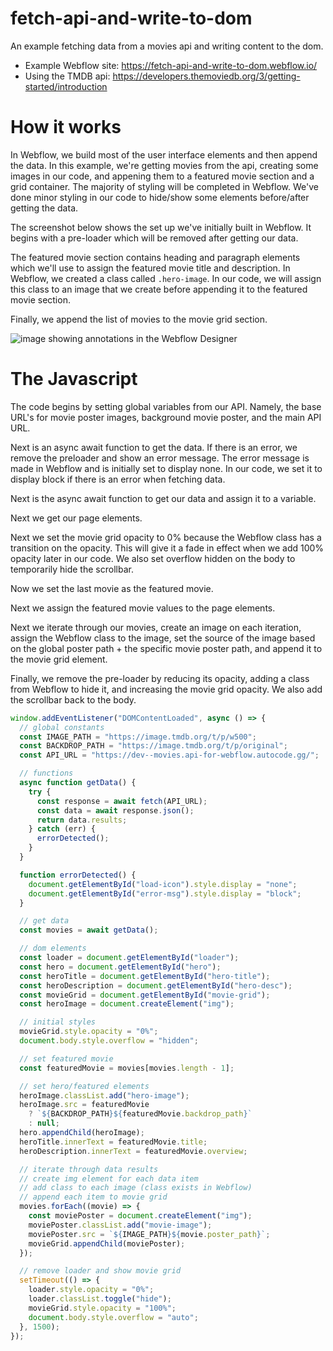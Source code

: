 # fetch-api-and-write-to-dom

An example fetching data from a movies api and writing content to the dom.

- Example Webflow site: https://fetch-api-and-write-to-dom.webflow.io/
- Using the TMDB api: https://developers.themoviedb.org/3/getting-started/introduction

# How it works

In Webflow, we build most of the user interface elements and then append the data. In this example, we're getting movies from the api, creating some images in our code, and appening them to a featured movie section and a grid container. The majority of styling will be completed in Webflow. We've done minor styling in our code to hide/show some elements before/after getting the data.

The screenshot below shows the set up we've initially built in Webflow. It begins with a pre-loader which will be removed after getting our data.

The featured movie section contains heading and paragraph elements which we'll use to assign the featured movie title and description. In Webflow, we created a class called `.hero-image`. In our code, we will assign this class to an image that we create before appending it to the featured movie section.

Finally, we append the list of movies to the movie grid section.

![image showing annotations in the Webflow Designer](https://p-zmfjbkd.t2.n0.cdn.getcloudapp.com/items/X6uQkl8Z/1f7e4b59-4c92-4c2d-8ba4-d3fa17741bac.jpg?)

# The Javascript

The code begins by setting global variables from our API. Namely, the base URL's for movie poster images, background movie poster, and the main API URL.

Next is an async await function to get the data. If there is an error, we remove the preloader and show an error message. The error message is made in Webflow and is initially set to display none. In our code, we set it to display block if there is an error when fetching data.

Next is the async await function to get our data and assign it to a variable.

Next we get our page elements.

Next we set the movie grid opacity to 0% because the Webflow class has a transition on the opacity. This will give it a fade in effect when we add 100% opacity later in our code. We also set overflow hidden on the body to temporarily hide the scrollbar.

Now we set the last movie as the featured movie.

Next we assign the featured movie values to the page elements.

Next we iterate through our movies, create an image on each iteration, assign the Webflow class to the image, set the source of the image based on the global poster path + the specific movie poster path, and append it to the movie grid element.

Finally, we remove the pre-loader by reducing its opacity, adding a class from Webflow to hide it, and increasing the movie grid opacity. We also add the scrollbar back to the body.

```js
window.addEventListener("DOMContentLoaded", async () => {
  // global constants
  const IMAGE_PATH = "https://image.tmdb.org/t/p/w500";
  const BACKDROP_PATH = "https://image.tmdb.org/t/p/original";
  const API_URL = "https://dev--movies.api-for-webflow.autocode.gg/";

  // functions
  async function getData() {
    try {
      const response = await fetch(API_URL);
      const data = await response.json();
      return data.results;
    } catch (err) {
      errorDetected();
    }
  }

  function errorDetected() {
    document.getElementById("load-icon").style.display = "none";
    document.getElementById("error-msg").style.display = "block";
  }

  // get data
  const movies = await getData();

  // dom elements
  const loader = document.getElementById("loader");
  const hero = document.getElementById("hero");
  const heroTitle = document.getElementById("hero-title");
  const heroDescription = document.getElementById("hero-desc");
  const movieGrid = document.getElementById("movie-grid");
  const heroImage = document.createElement("img");

  // initial styles
  movieGrid.style.opacity = "0%";
  document.body.style.overflow = "hidden";

  // set featured movie
  const featuredMovie = movies[movies.length - 1];

  // set hero/featured elements
  heroImage.classList.add("hero-image");
  heroImage.src = featuredMovie
    ? `${BACKDROP_PATH}${featuredMovie.backdrop_path}`
    : null;
  hero.appendChild(heroImage);
  heroTitle.innerText = featuredMovie.title;
  heroDescription.innerText = featuredMovie.overview;

  // iterate through data results
  // create img element for each data item
  // add class to each image (class exists in Webflow)
  // append each item to movie grid
  movies.forEach((movie) => {
    const moviePoster = document.createElement("img");
    moviePoster.classList.add("movie-image");
    moviePoster.src = `${IMAGE_PATH}${movie.poster_path}`;
    movieGrid.appendChild(moviePoster);
  });

  // remove loader and show movie grid
  setTimeout(() => {
    loader.style.opacity = "0%";
    loader.classList.toggle("hide");
    movieGrid.style.opacity = "100%";
    document.body.style.overflow = "auto";
  }, 1500);
});
```
